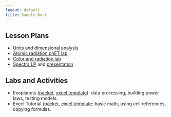```yaml
---
layout: default
title: Sample Work
---
```


## Lesson Plans

- <a href="assets/files/unitsLP.pdf">Units and dimensional analysis</a>
- <a href="assets/files/radiationLP.pdf">Atomic radiation phET lab</a>
- <a href="assets/files/fireLP.pdf">Color and radiation lab</a>
- <a href="assets/files/spectraLP.pdf">Spectra LP</a> and <a href="assets/files/spectraPPT.pdf">presentation</a>

## Labs and Activities
- Exoplanets ([packet](/assets/files/10-5_Exoplanets.pdf), [excel template](/assets/files/10-5_Data.xlsx)): data processing, building power laws, testing models.
- Excel Tutorial ([packet](/assets/files/excelTutorial.pdf), [excel template](/assets/files/excelTutorial.xlsx): basic math, using cell references, copying formulas.
